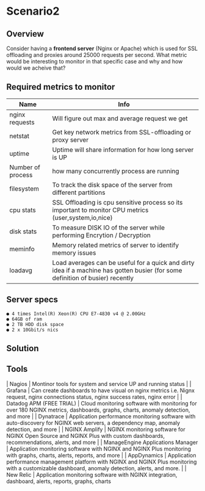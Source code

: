 # Scenario2

## Overview 

Consider having a <b>frontend server</b> (Nginx or Apache) which is used for SSL offloading and proxies around 25000 requests per second. What metric would be interesting to monitor in that specific case and why and how would we acheive that?

<!--- BEGIN_TF_DOCS --->

## Required metrics to monitor

| Name | Info |
|------|---------|
| nginx requests | Will figure out max and average request we get |
| netstat | Get key network metrics from SSL-offloading or proxy server |
| uptime | Uptime will share information for how long server is UP | 
| Number of process | how many concurrently process are running |
| filesystem | To track the disk space of the server from different partitions|
| cpu stats | SSL Offloading is cpu sensitive process so its important to monitor CPU metrics (user,system,io,nice) |
| disk stats | To measure DISK IO of the server while performing Encrytion / Decryption |
| meminfo | Memory related metrics of server to identify memory issues |
| loadavg | Load averages can be useful for a quick and dirty idea if a machine has gotten busier (for some definition of busier) recently |



## Server specs

```
● 4 times Intel(R) Xeon(R) CPU E7-4830 v4 @ 2.00GHz
● 64GB of ram
● 2 TB HDD disk space
● 2 x 10Gbit/s nics
```

## Solution 

## Tools

| Nagios | Montinor tools for system and service UP and running status |
| Grafana | Can create dashboards to have visual on nginx metrics i.e. Nignx request, nginx connections status, nginx success rates, nginx error |
| Datadog APM (FREE TRIAL) | Cloud monitoring software with monitoring for over 180 NGINX metrics, dashboards, graphs, charts, anomaly detection, and more |
| Dynatrace | Application performance monitoring software with auto-discovery for NGINX web servers, a dependency map, anomaly detection, and more |
| NGINX Amplify | NGINX monitoring software for NGINX Open Source and NGINX Plus with custom dashboards, recommendations, alerts, and more |
| ManageEngine Applications Manager  | Application monitoring software with NGINX and NGINX Plus monitoring with graphs, charts, alerts, reports, and more |
| AppDynamics | Application performance management platform with NGINX and NGINX Plus monitoring with a customizable dashboard, anomaly detection, alerts, and more. |
| New Relic | Application monitoring software with NGINX integration, dashboard, alerts, reports, graphs, charts
